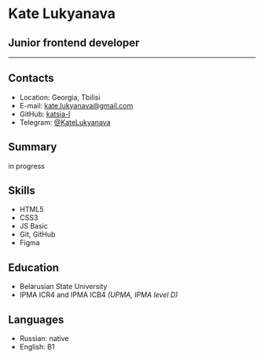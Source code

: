 # Kate Lukyanava
## Junior frontend developer
* * *

## Contacts
*   Location: Georgia, Tbilisi
*   E-mail: [kate.lukyanava@gmail.com](mailto:kate.lukyanava@gmail.com)
*   GitHub: [katsia-l](https://github.com/katsia-l)
*   Telegram: [@KateLukyanava](https://t.me/KateLukyanava)

## Summary
in progress

## Skills
*   HTML5
*   CSS3
*   JS Basic
*   Git, GitHub
*   Figma

## Education
*   Belarusian State University
*   IPMA ICR4 and IPMA ICB4
    *(UPMA, IPMA level D)*
    
## Languages
*   Russian: native
*   English: B1
